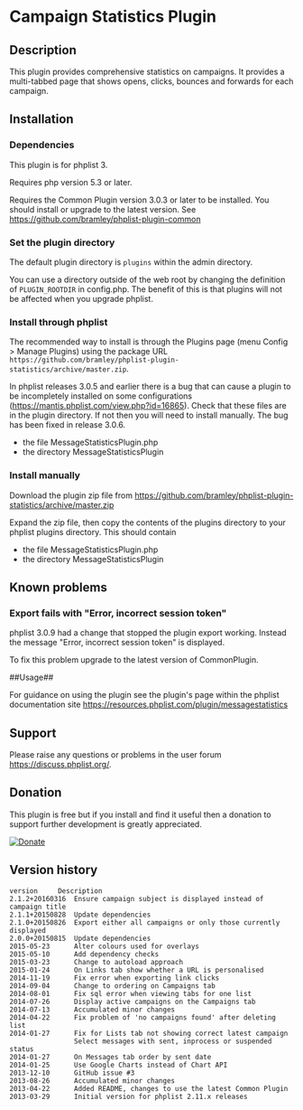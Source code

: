 # Campaign Statistics Plugin #

## Description ##

This plugin provides comprehensive statistics on campaigns.
It provides a multi-tabbed page that shows opens, clicks, bounces and forwards for each campaign.
## Installation ##

### Dependencies ###

This plugin is for phplist 3.

Requires php version 5.3 or later.

Requires the Common Plugin version 3.0.3 or later to be installed. You should install or upgrade to the latest version. See <https://github.com/bramley/phplist-plugin-common>

### Set the plugin directory ###
The default plugin directory is `plugins` within the admin directory.

You can use a directory outside of the web root by changing the definition of `PLUGIN_ROOTDIR` in config.php.
The benefit of this is that plugins will not be affected when you upgrade phplist.

### Install through phplist ###
The recommended way to install is through the Plugins page (menu Config > Manage Plugins) using the package URL `https://github.com/bramley/phplist-plugin-statistics/archive/master.zip`.

In phplist releases 3.0.5 and earlier there is a bug that can cause a plugin to be incompletely installed on some configurations (<https://mantis.phplist.com/view.php?id=16865>). 
Check that these files are in the plugin directory. If not then you will need to install manually. The bug has been fixed in release 3.0.6.

* the file MessageStatisticsPlugin.php
* the directory MessageStatisticsPlugin

### Install manually ###
Download the plugin zip file from <https://github.com/bramley/phplist-plugin-statistics/archive/master.zip>

Expand the zip file, then copy the contents of the plugins directory to your phplist plugins directory.
This should contain

* the file MessageStatisticsPlugin.php
* the directory MessageStatisticsPlugin

## Known problems ##

### Export fails with "Error, incorrect session token" ###
phplist 3.0.9 had a change that stopped the plugin export working. Instead the message "Error, incorrect session token" is displayed.

To fix this problem upgrade to the latest version of CommonPlugin.

##Usage##

For guidance on using the plugin see the plugin's page within the phplist documentation site <https://resources.phplist.com/plugin/messagestatistics>

## Support ##

Please raise any questions or problems in the user forum <https://discuss.phplist.org/>.

## Donation ##

This plugin is free but if you install and find it useful then a donation to support further development is greatly appreciated.

[![Donate](https://www.paypalobjects.com/en_US/i/btn/btn_donate_LG.gif)](https://www.paypal.com/cgi-bin/webscr?cmd=_s-xclick&hosted_button_id=W5GLX53WDM7T4)

## Version history ##

    version     Description
    2.1.2+20160316  Ensure campaign subject is displayed instead of campaign title
    2.1.1+20150828  Update dependencies
    2.1.0+20150826  Export either all campaigns or only those currently displayed
    2.0.0+20150815  Update dependencies
    2015-05-23      Alter colours used for overlays
    2015-05-10      Add dependency checks
    2015-03-23      Change to autoload approach
    2015-01-24      On Links tab show whether a URL is personalised
    2014-11-19      Fix error when exporting link clicks
    2014-09-04      Change to ordering on Campaigns tab
    2014-08-01      Fix sql error when viewing tabs for one list
    2014-07-26      Display active campaigns on the Campaigns tab
    2014-07-13      Accumulated minor changes
    2014-04-22      Fix problem of 'no campaigns found' after deleting list
    2014-01-27      Fix for Lists tab not showing correct latest campaign
                    Select messages with sent, inprocess or suspended status 
    2014-01-27      On Messages tab order by sent date
    2014-01-25      Use Google Charts instead of Chart API
    2013-12-10      GitHub issue #3
    2013-08-26      Accumulated minor changes
    2013-04-22      Added README, changes to use the latest Common Plugin 
    2013-03-29      Initial version for phplist 2.11.x releases
